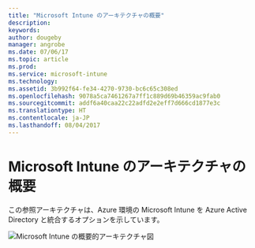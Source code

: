 ```yaml
---
title: "Microsoft Intune のアーキテクチャの概要"
description: 
keywords: 
author: dougeby
manager: angrobe
ms.date: 07/06/17
ms.topic: article
ms.prod: 
ms.service: microsoft-intune
ms.technology: 
ms.assetid: 3b992f64-fe34-4270-9730-bc6c65c308ed
ms.openlocfilehash: 9078a5ca7461267a7ff1c889d69b46359ac9fab0
ms.sourcegitcommit: addf6a40caa22c22adfd2e2eff7d666cd1877e3c
ms.translationtype: HT
ms.contentlocale: ja-JP
ms.lasthandoff: 08/04/2017
---
```

# <a name="high-level-architecture-for-microsoft-intune"></a>Microsoft Intune のアーキテクチャの概要
この参照アーキテクチャは、Azure 環境の Microsoft Intune を Azure Active Directory と統合するオプションを示しています。  

![Microsoft Intune の概要的アーキテクチャ図](/intune/media/intunearchitecture.svg)

